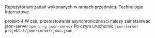Repozytorium zadań wykonanych w ramach przedmiotu Technologie Internetowe.

projekt-4
W celu przetestowania asynchronicznosci nalezy zainstalowac json-server
`npm i -g json-server`
Po czym uruchomic
`json-server projekt-4/json-server/json.json`
